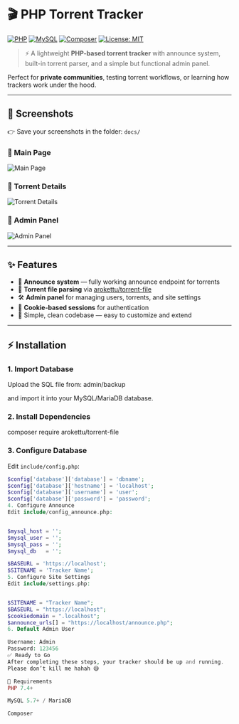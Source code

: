 # 🎬 PHP Torrent Tracker

[![PHP](https://img.shields.io/badge/PHP-7.4%2B-777bb3?logo=php&logoColor=white)](https://www.php.net/)
[![MySQL](https://img.shields.io/badge/MySQL-5.7%2B-4479A1?logo=mysql&logoColor=white)](https://www.mysql.com/)
[![Composer](https://img.shields.io/badge/Composer-Required-885630?logo=composer&logoColor=white)](https://getcomposer.org/)
[![License: MIT](https://img.shields.io/badge/License-MIT-green.svg)](LICENSE)

> ⚡ A lightweight **PHP-based torrent tracker** with announce system,  
> built-in torrent parser, and a simple but functional admin panel.  

Perfect for **private communities**, testing torrent workflows, or learning how trackers work under the hood.  

---

## 📸 Screenshots

👉 Save your screenshots in the folder: `docs/`  

### 🔹 Main Page
![Main Page](docs/screenshot-main.png)

### 🔹 Torrent Details
![Torrent Details](docs/screenshot-details.png)

### 🔹 Admin Panel
![Admin Panel](docs/screenshot-admin.png)

---

## ✨ Features
- 🔗 **Announce system** — fully working announce endpoint for torrents  
- 📂 **Torrent file parsing** via [arokettu/torrent-file](https://github.com/arokettu/torrent-file)  
- 🛠 **Admin panel** for managing users, torrents, and site settings  
- 🍪 **Cookie-based sessions** for authentication  
- 🎨 Simple, clean codebase — easy to customize and extend  

---

## ⚡ Installation

### 1. Import Database
Upload the SQL file from:
admin/backup


and import it into your MySQL/MariaDB database.

### 2. Install Dependencies
composer require arokettu/torrent-file



### 3. Configure Database
Edit `include/config.php`:
```php
$config['database']['database'] = 'dbname';
$config['database']['hostname'] = 'localhost';
$config['database']['username'] = 'user';
$config['database']['password'] = 'password';
4. Configure Announce
Edit include/config_announce.php:


$mysql_host = '';
$mysql_user = '';
$mysql_pass = '';
$mysql_db   = '';

$BASEURL = 'https://localhost';
$SITENAME = 'Tracker Name';
5. Configure Site Settings
Edit include/settings.php:


$SITENAME = "Tracker Name";
$BASEURL = "https://localhost";
$cookiedomain = ".localhost";
$announce_urls[] = "https://localhost/announce.php";
6. Default Admin User

Username: Admin
Password: 123456
✅ Ready to Go
After completing these steps, your tracker should be up and running.
Please don’t kill me hahah 😅

📌 Requirements
PHP 7.4+

MySQL 5.7+ / MariaDB

Composer
